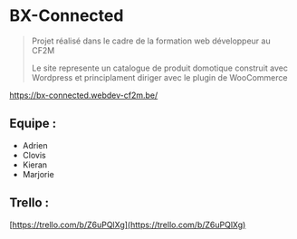 # BX-Connected

> Projet réalisé dans le cadre de la formation web développeur au CF2M
>
>Le site represente un catalogue de produit domotique construit avec Wordpress et principlament diriger avec le plugin de WooCommerce

https://bx-connected.webdev-cf2m.be/

## Equipe :
- Adrien
- Clovis
- Kieran
- Marjorie

## Trello :

[https://trello.com/b/Z6uPQlXg](https://trello.com/b/Z6uPQlXg)
